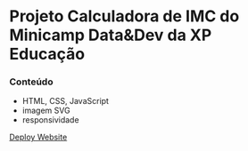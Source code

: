 # Projeto Calculadora de IMC do Minicamp Data&Dev da XP Educação #

### Conteúdo ###
* HTML, CSS, JavaScript
* imagem SVG
* responsividade

[Deploy Website](https://calculadoraimc-laiskaori.netlify.app/)
